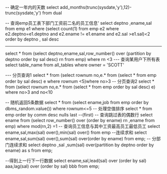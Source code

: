 -- 确定一年内的天数
select  add_months(trunc(sysdate,'y'),12)-trunc(sysdate,'y') from dual

-- 查询emp员工表下部门工资前二名的员工信息'
select deptno ,ename,sal from emp e1
where 
       (select count(1) from emp e2 
       where e2.deptno=e1.deptno and e2.ename != e1.ename and e2.sal >e1.sal)<2
 order by deptno , sal desc
 
 -----
 select * from
 (select deptno,ename,sal,row_number() over (partition by deptno 
 order by sal desc) rn
 from emp)
       where  rn <3
 --- 查询某用户下所有表
 select table_name from all_tables where owner = 'SCOTT'
 
--- 分页查询1
select * from (select  rownum no,e.* from 
       (select * from emp order by sal desc) e where rownum <5)where no>3
-- 分页查询2
select * 
       from
               (select rownum no,e.* from (select   * from emp order by sal desc) e)
where 
       no>3 and no<10
       
-- 随机返回5条数据
select * from (select ename,job from emp order by dbms_random.value()) where rownum<=5
-- 处理空值排序
select * from emp order by comm desc nulls last --(first)
-- 查询跳过表的偶数行
select ename from (select row_number() over (order by ename) rn ,ename from emp) where mod(rn,2) =1
-- 查询员工信息与其中工资最高员工最低员工
select ename,sal,max(sal) over(),min(sal) over() from emp
--连续求和
select ename,sal,sum(sal) over(),sum(sal) over(order by ename) from emp;
-- 分部门连续求和
select deptno ,sal ,sum(sal) over(partition by deptno order by ename) as s from emp;

--得到上一行下一行数据
select ename,sal,lead(sal) over (order by sal) aaa,lag(sal) over (order by sal) bbb from emp;
